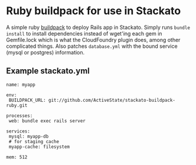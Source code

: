 # Ruby buildpack for use in Stackato

A simple ruby [buildpack](http://docs.stackato.com/deploy/buildpack.html) to deploy Rails app in Stackato. Simply runs
`bundle install` to install dependencies instead of wget'ing each gem
in Gemfile.lock which is what the CloudFoundry plugin does, among
other complicated things. Also patches `database.yml` with the bound 
service (mysql or postgres) information.

## Example stackato.yml

```
name: myapp

env:
 BUILDPACK_URL: git://github.com/ActiveState/stackato-buildpack-ruby.git

processes:
 web: bundle exec rails server

services:
 mysql: myapp-db
 # for staging cache
 myapp-cache: filesystem

mem: 512
```